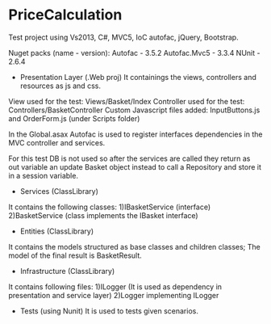 # PriceCalculation
Test project using Vs2013, C#, MVC5, IoC autofac, jQuery, Bootstrap.

Nuget packs (name - version):
Autofac - 3.5.2 
Autofac.Mvc5 - 3.3.4
NUnit - 2.6.4

- Presentation Layer (.Web proj)
It containings the views, controllers and resources as js and css.

View used for the test: Views/Basket/Index
Controller used for the test: Controllers/BasketController
Custom Javascript files added: InputButtons.js and OrderForm.js (under Scripts folder)

In the Global.asax Autofac is used to register interfaces dependencies in the MVC controller and services.

For this test DB is not used so after the services are called they return as out variable an update Basket object instead to call a Repository and store it in a session variable.

- Services (ClassLibrary)

It contains the following classes:
1)IBasketService (interface)
2)BasketService (class implements the IBasket interface)

- Entities (ClassLibrary)

It contains the models structured as base classes and children classes;
The model of the final result is BasketResult.

- Infrastructure (ClassLibrary)

It contains following files:
1)ILogger (It is used as dependency in presentation and service layer)
2)Logger implementing ILogger

- Tests (using Nunit)
It is used to tests given scenarios.
